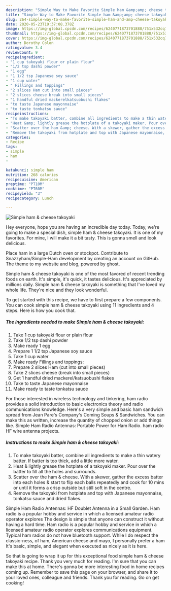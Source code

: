 ```yaml
---
description: "Simple Way to Make Favorite Simple ham &amp;amp; cheese takoyaki"
title: "Simple Way to Make Favorite Simple ham &amp;amp; cheese takoyaki"
slug: 264-simple-way-to-make-favorite-simple-ham-and-amp-cheese-takoyaki
date: 2020-05-23T19:37:08.378Z
image: https://img-global.cpcdn.com/recipes/6240771873701888/751x532cq70/simple-ham-cheese-takoyaki-recipe-main-photo.jpg
thumbnail: https://img-global.cpcdn.com/recipes/6240771873701888/751x532cq70/simple-ham-cheese-takoyaki-recipe-main-photo.jpg
cover: https://img-global.cpcdn.com/recipes/6240771873701888/751x532cq70/simple-ham-cheese-takoyaki-recipe-main-photo.jpg
author: Dorothy Colon
ratingvalue: 3.4
reviewcount: 9
recipeingredient:
- "1 cup takoyaki flour or plain flour"
- "1/2 tsp dashi powder"
- "1 egg"
- "1 1/2 tsp Japanese soy sauce"
- "1 cup water"
- " Fillings and toppings"
- "2 slices Ham cut into small pieces"
- "2 slices cheese break into small pieces"
- "1 handful dried mackerelkatsuobushi flakes"
- "to taste Japanese mayonnaise"
- "to taste tonkatsu sauce"
recipeinstructions:
- "To make takoyaki batter, combine all ingredients to make a thin watery batter. If batter is too thick, add a little more water."
- "Heat &amp; lightly grease the hotplate of a takoyaki maker. Pour over the batter to fill all the holes and surrounds."
- "Scatter over the ham &amp; cheese. With a skewer, gather the excess batter into each holes &amp; start to flip each balls repeatedly and cook for 10 mins or until it forms a crisp outside but still soft in the centre."
- "Remove the takoyaki from hotplate and top with Japanese mayonnaise, tonkatsu sauce and dried flakes."
categories:
- Recipe
tags:
- simple
- ham
- 

katakunci: simple ham  
nutrition: 268 calories
recipecuisine: American
preptime: "PT10M"
cooktime: "PT60M"
recipeyield: "3"
recipecategory: Lunch

---
```



![Simple ham &amp; cheese takoyaki](https://img-global.cpcdn.com/recipes/6240771873701888/751x532cq70/simple-ham-cheese-takoyaki-recipe-main-photo.jpg)

Hey everyone, hope you are having an incredible day today. Today, we're going to make a special dish, simple ham &amp; cheese takoyaki. It is one of my favorites. For mine, I will make it a bit tasty. This is gonna smell and look delicious.

Place ham in a large Dutch oven or stockpot. Contribute to Snazzyham/Simple-Ham development by creating an account on GitHub. The theme to my website and blog, powered by ghost.

Simple ham &amp; cheese takoyaki is one of the most favored of recent trending foods on earth. It's simple, it's quick, it tastes delicious. It's appreciated by millions daily. Simple ham &amp; cheese takoyaki is something that I've loved my whole life. They're nice and they look wonderful.


To get started with this recipe, we have to first prepare a few components. You can cook simple ham &amp; cheese takoyaki using 11 ingredients and 4 steps. Here is how you cook that.

<!--inarticleads1-->

##### The ingredients needed to make Simple ham &amp; cheese takoyaki:

1. Take 1 cup takoyaki flour or plain flour
1. Take 1/2 tsp dashi powder
1. Make ready 1 egg
1. Prepare 1 1/2 tsp Japanese soy sauce
1. Take 1 cup water
1. Make ready  Fillings and toppings:
1. Prepare 2 slices Ham (cut into small pieces)
1. Take 2 slices cheese (break into small pieces)
1. Get 1 handful dried mackerel/katsuobushi flakes
1. Take to taste Japanese mayonnaise
1. Make ready to taste tonkatsu sauce


For those interested in wireless technology and tinkering, ham radio provides a solid introduction to basic electronics theory and radio communications knowledge. Here&#39;s a very simple and basic ham sandwich spread from Jean Pare&#39;s Company&#39;s Coming Soups &amp; Sandwiches. You can make this as written, increase the quantity of chopped onion or add things like. Simple Ham Radio Antennas: Portable Power for Ham Radio. ham radio HF wire antenna projects. 

<!--inarticleads2-->

##### Instructions to make Simple ham &amp; cheese takoyaki:

1. To make takoyaki batter, combine all ingredients to make a thin watery batter. If batter is too thick, add a little more water.
1. Heat &amp; lightly grease the hotplate of a takoyaki maker. Pour over the batter to fill all the holes and surrounds.
1. Scatter over the ham &amp; cheese. With a skewer, gather the excess batter into each holes &amp; start to flip each balls repeatedly and cook for 10 mins or until it forms a crisp outside but still soft in the centre.
1. Remove the takoyaki from hotplate and top with Japanese mayonnaise, tonkatsu sauce and dried flakes.


Simple Ham Radio Antennas: HF Doublet Antenna in a Small Garden. Ham radio is a popular hobby and service in which a licensed amateur radio operator explores The design is simple that anyone can construct it without having a hard time. Ham radio is a popular hobby and service in which a licensed amateur radio operator explores communications equipment. Typical ham radios do not have bluetooth support. While I do respect the classic-ness, of ham, American cheese and mayo, I personally prefer a ham It&#39;s basic, simple, and elegant when executed as nicely as it is here. 

So that is going to wrap it up for this exceptional food simple ham &amp; cheese takoyaki recipe. Thank you very much for reading. I'm sure that you can make this at home. There's gonna be more interesting food in home recipes coming up. Remember to save this page on your browser, and share it to your loved ones, colleague and friends. Thank you for reading. Go on get cooking!
